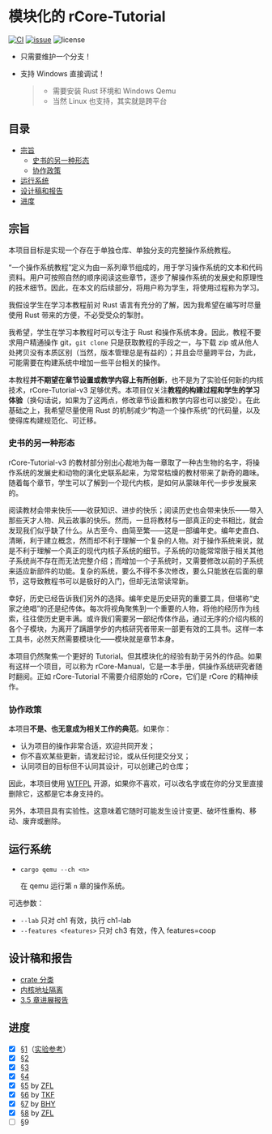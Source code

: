 ﻿# 模块化的 rCore-Tutorial

[![CI](https://github.com/YdrMaster/rCore-Tutorial-in-single-workspace/actions/workflows/workflow.yml/badge.svg?branch=main)](https://github.com/YdrMaster/rCore-Tutorial-in-single-workspace/actions)
[![issue](https://img.shields.io/github/issues/YdrMaster/rCore-Tutorial-in-single-workspace)](https://github.com/YdrMaster/rCore-Tutorial-in-single-workspace/issues)
![license](https://img.shields.io/github/license/YdrMaster/rCore-Tutorial-in-single-workspace)

- 只需要维护一个分支！
- 支持 Windows 直接调试！

  > - 需要安装 Rust 环境和 Windows Qemu
  > - 当然 Linux 也支持，其实就是跨平台

## 目录

- [宗旨](#宗旨)
  - [史书的另一种形态](#史书的另一种形态)
  - [协作政策](#协作政策)
- [运行系统](#运行系统)
- [设计稿和报告](#设计稿和报告)
- [进度](#进度)

## 宗旨

本项目目标是实现一个存在于单独仓库、单独分支的完整操作系统教程。

“一个操作系统教程”定义为由一系列章节组成的，用于学习操作系统的文本和代码资料。用户可按照自然的顺序阅读这些章节，逐步了解操作系统的发展史和原理性的技术细节。因此，在本文的后续部分，将用户称为学生，将使用过程称为学习。

我假设学生在学习本教程前对 Rust 语言有充分的了解，因为我希望在编写时尽量使用 Rust 带来的方便，不必受受众的掣肘。

我希望，学生在学习本教程时可以专注于 Rust 和操作系统本身。因此，教程不要求用户精通操作 git，`git clone` 只是获取教程的手段之一，与下载 zip 或从他人处拷贝没有本质区别（当然，版本管理总是有益的）；并且会尽量跨平台，为此，可能需要在构建系统中增加一些平台相关的操作。

本教程**并不期望在章节设置或教学内容上有所创新**，也不是为了实验任何新的内核技术，rCore-Tutorial-v3 足够优秀。本项目仅关注**教程的构建过程和学生的学习体验**（换句话说，如果为了这两点，修改章节设置和教学内容也可以接受）。在此基础之上，我希望尽量使用 Rust 的机制减少“构造一个操作系统”的代码量，以及使得库构建规范化、可迁移。

### 史书的另一种形态

rCore-Tutorial-v3 的教材部分别出心裁地为每一章取了一种古生物的名字，将操作系统的发展史和动物的演化史联系起来，为常常枯燥的教材带来了新奇的趣味。随着每个章节，学生可以了解到一个现代内核，是如何从蒙昧年代一步步发展来的。

阅读教材会带来快乐——收获知识、进步的快乐；阅读历史也会带来快乐——带入那些天才人物、风云故事的快乐。然而，一旦将教材与一部真正的史书相比，就会发现我们似乎缺了什么。从古至今、由简至繁——这是一部编年史。编年史直白、清晰，利于建立概念，然而却不利于理解一个复杂的人物。对于操作系统来说，就是不利于理解一个真正的现代内核子系统的细节。子系统的功能常常限于相关其他子系统尚不存在而无法完整介绍；而增加一个子系统时，又需要修改以前的子系统来适应新部件的功能。复杂的系统，要么不得不多次修改，要么只能放在后面的章节，这导致教程书可以是极好的入门，但却无法常读常新。

幸好，历史已经告诉我们另外的选择。编年史是历史研究的重要工具，但堪称“史家之绝唱”的还是纪传体。每次将视角聚焦到一个重要的人物，将他的经历作为线索，往往使历史更丰满。或许我们需要另一部纪传体作品，通过无序的介绍内核的各个子模块，为离开了蹒跚学步的内核研究者带来一部更有效的工具书。这样一本工具书，必然天然需要模块化——模块就是章节本身。

本项目仍然聚焦一个更好的 Tutorial。但其模块化的经验有助于另外的作品。如果有这样一个项目，可以称为 rCore-Manual，它是一本手册，供操作系统研究者随时翻阅。正如 rCore-Tutorial 不需要介绍原始的 rCore，它们是 rCore 的精神续作。

### 协作政策

本项目**不是、也无意成为相关工作的典范**。如果你：

- 认为项目的操作非常合适，欢迎共同开发；
- 你不喜欢某些更新，请发起讨论，或从任何提交分叉；
- 认同项目的目标但不认同其设计，可以创建己的仓库；

因此，本项目使用 [WTFPL](LICENSE) 开源，如果你不喜欢，可以改名字或在你的分叉里直接删除它，这都是它本身支持的。

另外，本项目具有实验性。这意味着它随时可能发生设计变更、破坏性重构、移动、废弃或删除。

## 运行系统

- `cargo qemu --ch <n>`

  在 qemu 运行第 `n` 章的操作系统。

可选参数：

- `--lab` 只对 ch1 有效，执行 ch1-lab
- `--features <features>` 只对 ch3 有效，传入 features=coop

## 设计稿和报告

- [crate 分类](docs/design/20220814-crate-types.md)
- [内核地址隔离](docs/design/20220823-kpti.md)
- [3.5 章进展报告](https://github.com/YdrMaster/slides/blob/main/20220824-%E6%A8%A1%E5%9D%97%E5%8C%96%E8%BF%9B%E5%B1%95.pdf)

## 进度

- [x] [§1](ch1/README.md)（[实验参考](ch1-lab/README.md)）
- [x] [§2](ch2/README.md)
- [x] [§3](ch3/README.md)
- [x] [§4](ch4/README.md)
- [x] [§5](ch5/README.md) by [ZFL](https://github.com/zflcs)
- [x] [§6](ch6/README.md) by [TKF](https://github.com/tkf2019)
- [x] [§7](ch7/README.md) by [BHY](https://github.com/scPointer)
- [x] [§8](ch8/README.md) by [ZFL](https://github.com/zflcs)
- [ ] §9

